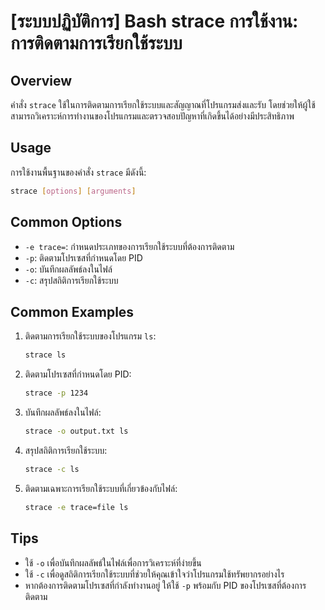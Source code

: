# [ระบบปฏิบัติการ] Bash strace การใช้งาน: การติดตามการเรียกใช้ระบบ

## Overview
คำสั่ง `strace` ใช้ในการติดตามการเรียกใช้ระบบและสัญญาณที่โปรแกรมส่งและรับ โดยช่วยให้ผู้ใช้สามารถวิเคราะห์การทำงานของโปรแกรมและตรวจสอบปัญหาที่เกิดขึ้นได้อย่างมีประสิทธิภาพ

## Usage
การใช้งานพื้นฐานของคำสั่ง `strace` มีดังนี้:

```bash
strace [options] [arguments]
```

## Common Options
- `-e trace=`: กำหนดประเภทของการเรียกใช้ระบบที่ต้องการติดตาม
- `-p`: ติดตามโปรเซสที่กำหนดโดย PID
- `-o`: บันทึกผลลัพธ์ลงในไฟล์
- `-c`: สรุปสถิติการเรียกใช้ระบบ

## Common Examples
1. ติดตามการเรียกใช้ระบบของโปรแกรม `ls`:
   ```bash
   strace ls
   ```

2. ติดตามโปรเซสที่กำหนดโดย PID:
   ```bash
   strace -p 1234
   ```

3. บันทึกผลลัพธ์ลงในไฟล์:
   ```bash
   strace -o output.txt ls
   ```

4. สรุปสถิติการเรียกใช้ระบบ:
   ```bash
   strace -c ls
   ```

5. ติดตามเฉพาะการเรียกใช้ระบบที่เกี่ยวข้องกับไฟล์:
   ```bash
   strace -e trace=file ls
   ```

## Tips
- ใช้ `-o` เพื่อบันทึกผลลัพธ์ในไฟล์เพื่อการวิเคราะห์ที่ง่ายขึ้น
- ใช้ `-c` เพื่อดูสถิติการเรียกใช้ระบบที่ช่วยให้คุณเข้าใจว่าโปรแกรมใช้ทรัพยากรอย่างไร
- หากต้องการติดตามโปรเซสที่กำลังทำงานอยู่ ให้ใช้ `-p` พร้อมกับ PID ของโปรเซสที่ต้องการติดตาม